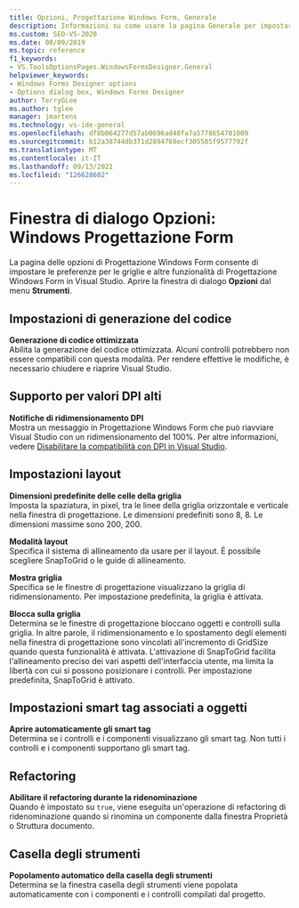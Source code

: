```yaml
---
title: Opzioni, Progettazione Windows Form, Generale
description: Informazioni su come usare la pagina Generale per impostare le preferenze per le griglie e altre funzionalità di Progettazione Windows Form in Visual Studio.
ms.custom: SEO-VS-2020
ms.date: 08/09/2019
ms.topic: reference
f1_keywords:
- VS.ToolsOptionsPages.WindowsFormsDesigner.General
helpviewer_keywords:
- Windows Forms Designer options
- Options dialog box, Windows Forms Designer
author: TerryGLee
ms.author: tglee
manager: jmartens
ms.technology: vs-ide-general
ms.openlocfilehash: df8b064277d57ab0696ad48fa7a5778654701009
ms.sourcegitcommit: b12a38744db371d2894769ecf305585f9577792f
ms.translationtype: MT
ms.contentlocale: it-IT
ms.lasthandoff: 09/13/2021
ms.locfileid: "126628602"
---
```

# <a name="options-dialog-box-windows-forms-designer"></a>Finestra di dialogo Opzioni: Windows Progettazione Form

La pagina delle opzioni di Progettazione Windows Form consente di impostare le preferenze per le griglie e altre funzionalità di Progettazione Windows Form in Visual Studio. Aprire la finestra di dialogo **Opzioni** dal menu **Strumenti**.

## <a name="code-generation-settings"></a>Impostazioni di generazione del codice

**Generazione di codice ottimizzata**\
Abilita la generazione del codice ottimizzata. Alcuni controlli potrebbero non essere compatibili con questa modalità. Per rendere effettive le modifiche, è necessario chiudere e riaprire Visual Studio.

## <a name="high-dpi-support"></a>Supporto per valori DPI alti

**Notifiche di ridimensionamento DPI**\
Mostra un messaggio in Progettazione Windows Form che può riavviare Visual Studio con un ridimensionamento del 100%. Per altre informazioni, vedere [Disabilitare la compatibilità con DPI in Visual Studio](/dotnet/framework/winforms/disable-dpi-awareness-visual-studio).

## <a name="layout-settings"></a>Impostazioni layout

**Dimensioni predefinite delle celle della griglia**\
Imposta la spaziatura, in pixel, tra le linee della griglia orizzontale e verticale nella finestra di progettazione. Le dimensioni predefiniti sono 8, 8. Le dimensioni massime sono 200, 200.

**Modalità layout**\
Specifica il sistema di allineamento da usare per il layout. È possibile scegliere SnapToGrid o le guide di allineamento.

**Mostra griglia**\
Specifica se le finestre di progettazione visualizzano la griglia di ridimensionamento. Per impostazione predefinita, la griglia è attivata.

**Blocca sulla griglia**\
Determina se le finestre di progettazione bloccano oggetti e controlli sulla griglia. In altre parole, il ridimensionamento e lo spostamento degli elementi nella finestra di progettazione sono vincolati all'incremento di GridSize quando questa funzionalità è attivata. L'attivazione di SnapToGrid facilita l'allineamento preciso dei vari aspetti dell'interfaccia utente, ma limita la libertà con cui si possono posizionare i controlli. Per impostazione predefinita, SnapToGrid è attivato.

## <a name="object-bound-smart-tag-settings"></a>Impostazioni smart tag associati a oggetti

**Aprire automaticamente gli smart tag**\
Determina se i controlli e i componenti visualizzano gli smart tag. Non tutti i controlli e i componenti supportano gli smart tag.

## <a name="refactoring"></a>Refactoring

**Abilitare il refactoring durante la ridenominazione**\
Quando è impostato su `true`, viene eseguita un'operazione di refactoring di ridenominazione quando si rinomina un componente dalla finestra Proprietà o Struttura documento.

## <a name="toolbox"></a>Casella degli strumenti

**Popolamento automatico della casella degli strumenti**\
Determina se la finestra casella degli strumenti viene popolata automaticamente con i componenti e i controlli compilati dal progetto.
